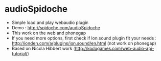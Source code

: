 # audioSpidoche

* Simple load and play webaudio plugin
* Demo : http://spidoche.com/audioSpidoche
* This work on the web and phonegap
* If you need more options, first check if Ion.sound plugin fit your needs :   http://ionden.com/a/plugins/ion.sound/en.html (not work on phonegap) 
* Based on Nicola Hibbert work (http://kodogames.com/web-audio-api-tutorial/)

